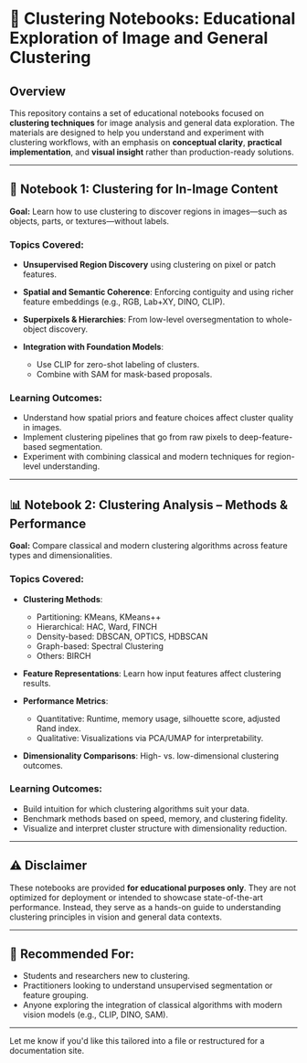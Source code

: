 # 🧠 Clustering Notebooks: Educational Exploration of Image and General Clustering

## Overview

This repository contains a set of educational notebooks focused on **clustering techniques** for image analysis and general data exploration. The materials are designed to help you understand and experiment with clustering workflows, with an emphasis on **conceptual clarity**, **practical implementation**, and **visual insight** rather than production-ready solutions.

---

## 📸 Notebook 1: Clustering for In-Image Content

**Goal:** Learn how to use clustering to discover regions in images—such as objects, parts, or textures—without labels.

### Topics Covered:

* **Unsupervised Region Discovery** using clustering on pixel or patch features.
* **Spatial and Semantic Coherence**: Enforcing contiguity and using richer feature embeddings (e.g., RGB, Lab+XY, DINO, CLIP).
* **Superpixels & Hierarchies**: From low-level oversegmentation to whole-object discovery.
* **Integration with Foundation Models**:

  * Use CLIP for zero-shot labeling of clusters.
  * Combine with SAM for mask-based proposals.

### Learning Outcomes:

* Understand how spatial priors and feature choices affect cluster quality in images.
* Implement clustering pipelines that go from raw pixels to deep-feature-based segmentation.
* Experiment with combining classical and modern techniques for region-level understanding.

---

## 📊 Notebook 2: Clustering Analysis – Methods & Performance

**Goal:** Compare classical and modern clustering algorithms across feature types and dimensionalities.

### Topics Covered:

* **Clustering Methods**:

  * Partitioning: KMeans, KMeans++
  * Hierarchical: HAC, Ward, FINCH
  * Density-based: DBSCAN, OPTICS, HDBSCAN
  * Graph-based: Spectral Clustering
  * Others: BIRCH
* **Feature Representations**: Learn how input features affect clustering results.
* **Performance Metrics**:

  * Quantitative: Runtime, memory usage, silhouette score, adjusted Rand index.
  * Qualitative: Visualizations via PCA/UMAP for interpretability.
* **Dimensionality Comparisons**: High- vs. low-dimensional clustering outcomes.

### Learning Outcomes:

* Build intuition for which clustering algorithms suit your data.
* Benchmark methods based on speed, memory, and clustering fidelity.
* Visualize and interpret cluster structure with dimensionality reduction.

---

## ⚠️ Disclaimer

These notebooks are provided **for educational purposes only**. They are not optimized for deployment or intended to showcase state-of-the-art performance. Instead, they serve as a hands-on guide to understanding clustering principles in vision and general data contexts.

---

## 🧰 Recommended For:

* Students and researchers new to clustering.
* Practitioners looking to understand unsupervised segmentation or feature grouping.
* Anyone exploring the integration of classical algorithms with modern vision models (e.g., CLIP, DINO, SAM).

---

Let me know if you'd like this tailored into a file or restructured for a documentation site.
